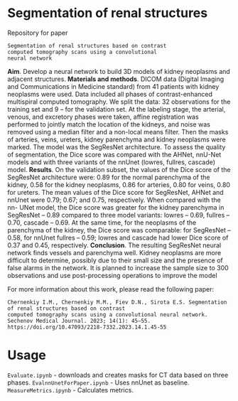 # Segmentation of renal structures

Repository for paper
```
Segmentation of renal structures based on contrast
computed tomography scans using a convolutional
neural network
```

**Aim**. Develop a neural network to build 3D models of kidney neoplasms and adjacent structures.
**Materials and methods**. DICOM data (Digital Imaging and Communications in Medicine standard) from 41 patients with kidney
neoplasms were used. Data included all phases of contrast-enhanced multispiral computed tomography. We split the data: 32
observations for the training set and 9 – for the validation set. At the labeling stage, the arterial, venous, and excretory phases
were taken, affine registration was performed to jointly match the location of the kidneys, and noise was removed using a
median filter and a non-local means filter. Then the masks of arteries, veins, ureters, kidney parenchyma and kidney neoplasms
were marked. The model was the SegResNet architecture. To assess the quality of segmentation, the Dice score was compared
with the AHNet, nnU-Net models and with three variants of the nnUnet (lowres, fullres, cascade) model.
**Results**. On the validation subset, the values of the Dice score of the SegResNet architecture were: 0.89 for the normal
parenchyma of the kidney, 0.58 for the kidney neoplasms, 0.86 for arteries, 0.80 for veins, 0.80 for ureters. The mean values
of the Dice score for SegResNet, AHNet and nnUnet were 0.79; 0.67; and 0.75, respectively. When compared with the nn-
UNet model, the Dice score was greater for the kidney parenchyma in SegResNet – 0.89 compared to three model variants:
lowres – 0.69, fullres – 0.70, cascade – 0.69. At the same time, for the neoplasms of the parenchyma of the kidney, the Dice
score was comparable: for SegResNet – 0.58, for nnUnet fullres – 0.59; lowres and cascade had lower Dice score of 0.37
and 0.45, respectively.
**Conclusion**. The resulting SegResNet neural network finds vessels and parenchyma well. Kidney neoplasms are more
difficult to determine, possibly due to their small size and the presence of false alarms in the network. It is planned to increase
the sample size to 300 observations and use post-processing operations to improve the model

For more information about this work, please read the following paper:
```
Chernenkiy I.М., Chernenkiy M.M., Fiev D.N., Sirota E.S. Segmentation of renal structures based on contrast
computed tomography scans using a convolutional neural network. Sechenov Medical Journal. 2023; 14(1): 45–55.
https://doi.org/10.47093/2218-7332.2023.14.1.45-55
```

# Usage

`Evaluate.ipynb` - downloads and creates masks for CT data based on three phases.
`EvalnnUnetForPaper.ipynb` - Uses nnUnet as baseline.
`MeasureMetrics.ipynb` - Calculates metrics.

